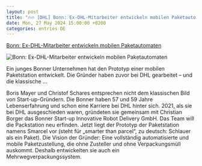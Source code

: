 ```yaml
---
layout: post
title: "🔥🔥 [DHL] Bonn: Ex-DHL-Mitarbeiter entwickeln mobilen Paketautomaten"
date: Mon, 27 May 2024 15:00:00 +0200
categories: entries DE
---
```

[Bonn: Ex-DHL-Mitarbeiter entwickeln mobilen Paketautomaten](https://ga.de/news/wirtschaft/regional/bonn-ex-dhl-mitarbeiter-entwickeln-mobilen-paketautomaten_aid-113542303)

![Bonn: Ex-DHL-Mitarbeiter entwickeln mobilen Paketautomaten](https://ga.de/imgs/93/2/0/2/9/7/7/7/1/9/tok_b49274fd8dda3f04411699d5f2766262/w1200_h630_x1058_y870_Smarcel-bfb6b636f0fb354f.jpg)

Ein junges Bonner Unternehmen hat den Prototyp einer mobilen Paketstation entwickelt. Die Gründer haben zuvor bei DHL gearbeitet – und die klassische ...

Boris Mayer und Christof Schares entsprechen nicht dem klassischen Bild von Start-up-Gründern. Die Bonner haben 57 und 59 Jahre Lebenserfahrung und schon eine Karriere bei DHL hinter sich. 2021, als sie bei DHL ausgeschieden waren, gründeten sie gemeinsam mit Christian Borger das Bonner Start-up Innovative Robot Delivery GmbH. Das Team will die Packstation neu erfinden. Jetzt liegt der Prototyp der Paketstation namens Smarcel vor (steht für „smarter than parcel“, zu deutsch: Schlauer als ein Paket). Die Vision der Gründer: Eine vollständig automatisierte und mobile Paketzustellung, die ohne Zusteller und ohne Verpackungsmüll auskommt. Deshalb entwickelten sie auch ein Mehrwegverpackungssystem.

